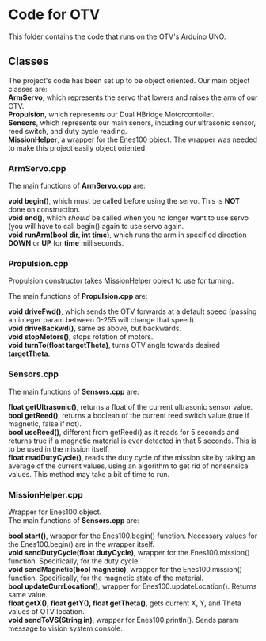 # Code for OTV  

This folder contains the code that runs on the OTV's Arduino UNO.  

## Classes  

The project's code has been set up to be object oriented. Our main object classes are:  
**ArmServo**, which represents the servo that lowers and raises the arm of our OTV.  
**Propulsion**, which represents our Dual HBridge Motorcontoller.  
**Sensors**, which represents our main senors, incuding our ultrasonic sensor, reed switch, and duty cycle reading.  
**MissionHelper**, a wrapper for the Enes100 object. The wrapper was needed to make this project easily object oriented.  

### ArmServo.cpp  

The main functions of **ArmServo.cpp** are:  

**void begin()**, which must be called before using the servo. This is **NOT** done on construction.  
**void end()**, which *should* be called when you no longer want to use servo (you will have to call begin() again to use servo again.  
**void runArm(bool dir, int time)**, which runs the arm in specified direction **DOWN** or **UP** for **time** milliseconds.  

### Propulsion.cpp  

Propulsion constructor takes MissionHelper object to use for turning.  

The main functions of **Propulsion.cpp** are:  

**void driveFwd()**, which sends the OTV forwards at a default speed (passing an integer param between 0-255 will change that speed).  
**void driveBackwd()**, same as above, but backwards.  
**void stopMotors()**, stops rotation of motors.  
**void turnTo(float targetTheta)**, turns OTV angle towards desired **targetTheta**.  

### Sensors.cpp  

The main functions of **Sensors.cpp** are:  

**float getUltrasonic()**, returns a float of the current ultrasonic sensor value.  
**bool getReed()**, returns a boolean of the current reed switch value (true if magnetic, false if not).  
**bool useReed()**, different from getReed() as it reads for 5 seconds and returns true if a magnetic material is ever detected in that 5 seconds. This is to be used in the mission itself.  
**float readDutyCycle()**, reads the duty cycle of the mission site by taking an average of the current values, using an algorithm to get rid of nonsensical values. This method may take a bit of time to run.   

### MissionHelper.cpp  

Wrapper for Enes100 object.  
The main functions of **Sensors.cpp** are:  

**bool start()**, wrapper for the Enes100.begin() function. Necessary values for the Enes100.begin() are in the wrapper itself.  
**void sendDutyCycle(float dutyCycle)**, wrapper for the Enes100.mission() function. Specifically, for the duty cycle.  
**void sendMagnetic(bool magnetic)**, wrapper for the Enes100.mission() function. Specifically, for the magnetic state of the material.  
**bool updateCurrLocation()**, wrapper for Enes100.updateLocation(). Returns same value.  
**float getX(), float getY(), float getTheta()**, gets current X, Y, and Theta values of OTV location.  
**void sendToVS(String in)**, wrapper for Enes100.println(). Sends param message to vision system console.  

